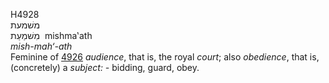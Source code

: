 <body>
  <p>H4928<br>  משׁמעת  <br> מִשׁמַעַת  ‎  mishma‛ath  <br><i>mish-mah‘-ath </i><br>Feminine of <a href="h4926.htm">4926</a>  <i>audience</i>, that is, the royal <i>court</i>; also <i>obedience</i>, that is, (concretely) a <i>subject: - </i>bidding, guard, obey.<br></p>
 </body>